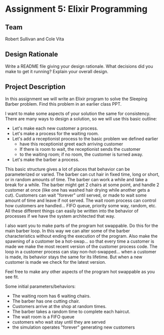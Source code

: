 # Assignment 5: Elixir Programming

## Team
Robert Sullivan and Cole Vita

## Design Rationale
Write a README file giving your design rationale. What decisions did you make to get it running? Explain your overall design.

## Project Description
In this assignment we will write an Elixir program to solve the Sleeping Barber problem. Find this problem in an earlier class PPT.

I want to make some aspects of your solution the same for consistency. There are many ways to design a solution, so we will use this basic outline:
- Let's make each new customer a process.
- Let's make a process for the waiting room.  
- Let's add a receptionist process to the basic problem we defined earlier
  - have this receptionist greet each arriving customer
  - If there is room to wait, the receptionist sends the customer 
  - to the waiting room; if no room, the customer is turned away.
- Let's make the barber a process.  
  
This basic structure gives a lot of places that behavior can be parameterized or varied. The barber can cut hair in fixed time, long or short, or in random amounts of time. The barber can work a while and take a break for a while. The barber might get 2 chairs at some point, and handle 2 customer at once (like one has washed hair drying while another gets a cut). Customers can wait "forever" until served, or made to wait some amount of time and leave if not served. The wait room process can control how customers are handled... FIFO queue, priority some way, random, etc. All these different things can easily be written into the behavior of processes if we have the system architected that way.

I also want you to make parts of the program hot swappable. Do this for the main barber loop. In this way we can alter some of the barber characteristics without ending the execution of the program. Also make the spawning of a customer be a hot-swap... so that every time a customer is made we make the most recent version of the customer process code. The loop in a customer process can stay non-hot-swapped... when a customer is made, its behavior stays the same for its lifetime. But when a new customer is made we check for the latest version.

Feel free to make any other aspects of the program hot swappable as you see fit.

Some initial parameters/behaviors:

- The waiting room has 6 waiting chairs.  
- The barber has one cutting chair.
- Customers arrive at the shop at random times.
- The barber takes a random time to complete each haircut.
- The wait room is a FIFO queue
- customers who wait stay until they are served
- the simulation operates "forever" generating new customers
